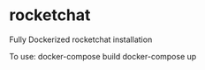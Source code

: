 # rocketchat
Fully Dockerized rocketchat installation

To use:
    docker-compose build
    docker-compose up